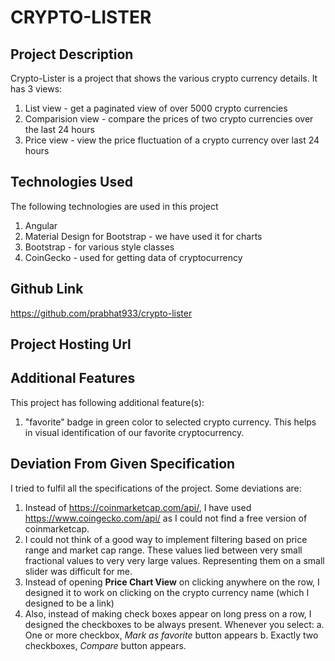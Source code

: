 # CRYPTO-LISTER

## Project Description

Crypto-Lister is a project that shows the various crypto currency details.
It has 3 views:

1.  List view - get a paginated view of over 5000 crypto currencies
2.  Comparision view - compare the prices of two crypto currencies over the last 24 hours
3.  Price view - view the price fluctuation of a crypto currency over last 24 hours

## Technologies Used

The following technologies are used in this project

1.  Angular
2.  Material Design for Bootstrap - we have used it for charts
3.  Bootstrap - for various style classes
4.  CoinGecko - used for getting data of cryptocurrency

## Github Link

https://github.com/prabhat933/crypto-lister

## Project Hosting Url

## Additional Features

This project has following additional feature(s):

1.  "favorite" badge in green color to selected crypto currency.
    This helps in visual identification of our favorite cryptocurrency.

## Deviation From Given Specification

I tried to fulfil all the specifications of the project. Some deviations are:

1.  Instead of
    ​https://coinmarketcap.com/api/, I have used https://www.coingecko.com/api/
    as I could not find a free version of coinmarketcap.
2.  I could not think of a good way to implement filtering based on price range
    and market cap range. These values lied between very small fractional values
    to very very large values. Representing them on a small slider was difficult
    for me.
3.  Instead of opening **Price Chart View** on clicking anywhere on the row, I designed
    it to work on clicking on the crypto currency name (which I designed to be a link)
4.  Also, instead of making check boxes appear on long press on a row, I designed the
    checkboxes to be always present. Whenever you select:
    a. One or more checkbox, _Mark as favorite_ button appears
    b. Exactly two checkboxes, _Compare_ button appears.
